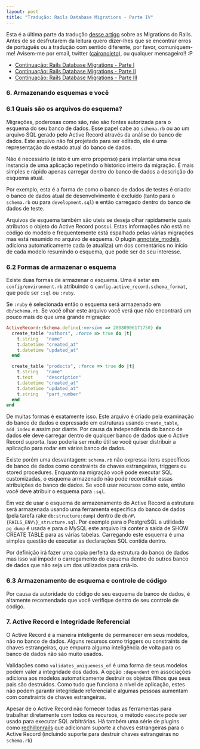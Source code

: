 ```yaml
---
layout: post
title: "Tradução: Rails Database Migrations - Parte IV"
---
```


Esta é a última parte da tradução [desse artigo](http://guide.rails.info/migrations.html) sobre as Migrations do Rails. Antes de se desfrutarem da leitura quero dizer-lhes que se encontrar erros de português ou a tradução com sentido diferente, por favor, comuniquem-me! Avisem-me por email, twitter ([caironoleto](http://twitter.com/caironoleto)), ou qualquer mensageiro!! :P

 * [Continuação: Rails Database Migrations - Parte I](/2008/09/23/traducao--rails-database-migrations---parte-i)
 * [Continuação: Rails Database Migrations - Parte II](/2008/10/21/traducao--rails-database-migrations---parte-ii)
 * [Continuação: Rails Database Migrations - Parte III](/2008/11/04/traducao--rails-database-migrations---parte-iii)

### 6. Armazenando esquemas e você

### 6.1 Quais são os arquivos do esquema?

Migrações, poderosas como são, não são fontes autorizada para o esquema do seu banco de dados. Esse papel cabe ao `schema.rb` ou ao um arquivo SQL gerado pelo Active Record através da análise do banco de dados. Este arquivo não foi projetado para ser editado, ele é uma representação do estado atual do banco de dados.

Não é necessário (e isto é um erro propenso) para implantar uma nova instancia de uma aplicação repetindo o histórico inteiro da migração. É mais simples e rápido apenas carregar dentro do banco de dados a descrição do esquema atual.

Por exemplo, esta é a forma de como o banco de dados de testes é criado: o banco de dados atual de desenvolvimento é excluído (tanto para o `schema.rb` ou para `development.sql`) e então carregado dentro do banco de dados de teste.

Arquivos de esquema também são uteis se deseja olhar rapidamente quais atributos o objeto do Active Record possui. Estas informações não está no código do modelo e frequentemente está espalhado pelas várias migrações mas está resumido no arquivo de esquema. O plugin [annotate_models](http://agilewebdevelopment.com/plugins/annotate_models), adiciona automaticamente cada (e atualiza) um dos comentários no início de cada modelo resumindo o esquema, que pode ser de seu interesse.

### 6.2 Formas de armazenar o esquema

Existe duas formas de armazenar o esquema. Uma é setar em `config/environment.rb` atribuindo o `config.active_record.schema_format`, que pode ser `:sql` ou `:ruby`.

Se `:ruby` é selecionada então o esquema será armazenado em `db/schema.rb`. Se você olhar este arquivo você verá que não encontrará um pouco mais do que uma grande migração:

```ruby
ActiveRecord::Schema.define(:version => 20080906171750) do
  create_table "authors", :force => true do |t|
    t.string   "name"
    t.datetime "created_at"
    t.datetime "updated_at"
  end

  create_table "products", :force => true do |t|
    t.string   "name"
    t.text     "description"
    t.datetime "created_at"
    t.datetime "updated_at"
    t.string   "part_number"
  end
end
```

De muitas formas é exatamente isso. Este arquivo é criado pela examinação do banco de dados e expressado em estruturas usando `create_table`, `add_index` e assim por diante. Por causa da independência do banco de dados ele deve carregar dentro de qualquer banco de dados que o Active Record suporta. Isso poderia ser muito útil se você quiser distribuir a aplicação para rodar em vários banco de dados.

Existe porém uma desvantagem: `schema.rb` não expressa itens específicos de banco de dados como constraints de chaves estrangeiras, triggers ou stored procedures. Enquanto na migração você pode executar SQL customizadas, o esquema armazenado não pode reconstituir essas atribuições do banco de dados. Se você usar recursos como este, então você deve atribuir o esquema para `:sql`.

Em vez de usar o esquema de armazenamento do Active Record a estrutura será armazenada usando uma ferramenta específica do banco de dados (pela tarefa rake `db:structure:dump`) dentro de `db/#\{RAILS_ENV\}_structure.sql`. Por exemplo para o PostgreSQL a utilidade `pg_dump` é usada e para o MySQL este arquivo irá conter a saída de SHOW CREATE TABLE para as várias tabelas. Carregando este esquema é uma simples questão de executar as declarações SQL contida dentro.

Por definição irá fazer uma copia perfeita da estrutura do banco de dados mas isso vai impedir o carregamento do esquema dentro de outros banco de dados que não seja um dos utilizados para criá-lo.

### 6.3 Armazenamento de esquema e controle de código

Por causa da autoridade do código do seu esquema de banco de dados, é altamente recomendado que você verifique dentro de seu controle de código.

### 7. Active Record e Integridade Referencial

O Active Record é a maneira inteligente de permanecer em seus modelos, não no banco de dados. Alguns recursos como triggers ou constraints de chaves estrangeiras, que empurra alguma inteligência de volta para os banco de dados não são muito usados.

Validações como `validates_uniqueness_of` é uma forma de seus modelos podem valer a integridade dos dados. A opção `:dependent` em associações adiciona aos modelos automaticamente destruir os objetos filhos que seus pais são destruídos. Como tudo que funciona a nível de aplicação, estes não podem garantir integridade referencial e algumas pessoas aumentam com constraints de chaves estrangeiras.

Apesar de o Active Record não fornecer todas as ferramentas para trabalhar diretamente com todos os recursos, o método `execute` pode ser usado para executar SQL arbitrárias. Há também uma série de plugins como [redhillonrails](http://agilewebdevelopment.com/plugins/search?search=redhillonrails) que adicionam suporte a chaves estrangeiras para o Active Record (incluindo suporte para destruir chaves estrangeiras no `schema.rb`)
